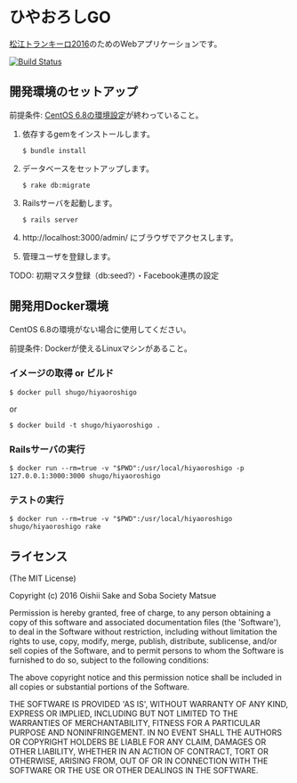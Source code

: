 # ひやおろしGO

[松江トランキーロ2016](https://www.facebook.com/events/1571262126511755/)のためのWebアプリケーションです。

[![Build Status](https://travis-ci.org/matsueoss/hiyaoroshigo.svg?branch=master)](https://travis-ci.org/matsueoss/hiyaoroshigo)

## 開発環境のセットアップ

前提条件: [CentOS 6.8の環境設定](https://github.com/matsueoss/hiyaoroshigo/wiki/Minimal-steps-to-install-our-Rails)が終わっていること。

1. 依存するgemをインストールします。

       $ bundle install

2. データベースをセットアップします。

       $ rake db:migrate

3. Railsサーバを起動します。

       $ rails server

4. http://localhost:3000/admin/ にブラウザでアクセスします。

5. 管理ユーザを登録します。

TODO: 初期マスタ登録（db:seed?）・Facebook連携の設定

## 開発用Docker環境

CentOS 6.8の環境がない場合に使用してください。

前提条件: Dockerが使えるLinuxマシンがあること。

### イメージの取得 or ビルド

    $ docker pull shugo/hiyaoroshigo

or

    $ docker build -t shugo/hiyaoroshigo .

### Railsサーバの実行

    $ docker run --rm=true -v "$PWD":/usr/local/hiyaoroshigo -p 127.0.0.1:3000:3000 shugo/hiyaoroshigo

### テストの実行

    $ docker run --rm=true -v "$PWD":/usr/local/hiyaoroshigo shugo/hiyaoroshigo rake

## ライセンス

(The MIT License)

Copyright (c) 2016 Oishii Sake and Soba Society Matsue

Permission is hereby granted, free of charge, to any person obtaining
a copy of this software and associated documentation files (the
'Software'), to deal in the Software without restriction, including
without limitation the rights to use, copy, modify, merge, publish,
distribute, sublicense, and/or sell copies of the Software, and to
permit persons to whom the Software is furnished to do so, subject to
the following conditions:

The above copyright notice and this permission notice shall be
included in all copies or substantial portions of the Software.

THE SOFTWARE IS PROVIDED 'AS IS', WITHOUT WARRANTY OF ANY KIND,
EXPRESS OR IMPLIED, INCLUDING BUT NOT LIMITED TO THE WARRANTIES OF
MERCHANTABILITY, FITNESS FOR A PARTICULAR PURPOSE AND NONINFRINGEMENT.
IN NO EVENT SHALL THE AUTHORS OR COPYRIGHT HOLDERS BE LIABLE FOR ANY
CLAIM, DAMAGES OR OTHER LIABILITY, WHETHER IN AN ACTION OF CONTRACT,
TORT OR OTHERWISE, ARISING FROM, OUT OF OR IN CONNECTION WITH THE
SOFTWARE OR THE USE OR OTHER DEALINGS IN THE SOFTWARE.
